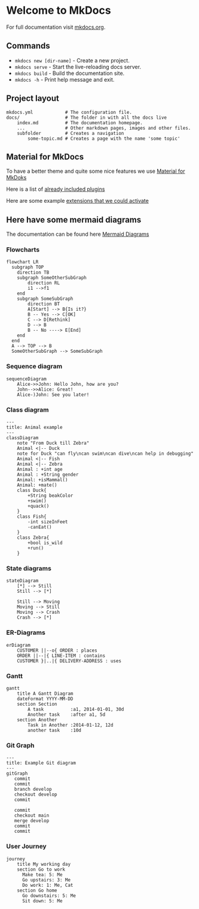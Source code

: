 # Welcome to MkDocs

For full documentation visit [mkdocs.org](https://www.mkdocs.org).

## Commands

* `mkdocs new [dir-name]` - Create a new project.
* `mkdocs serve` - Start the live-reloading docs server.
* `mkdocs build` - Build the documentation site.
* `mkdocs -h` - Print help message and exit.

## Project layout

    mkdocs.yml            # The configuration file.
    docs/                 # The folder in with all the docs live
        index.md          # The documentation homepage.
        ...               # Other markdown pages, images and other files.
        subfolder         # Creates a navigation
            some-topic.md # Creates a page with the name 'some topic'

## Material for MkDocs
To have a better theme and quite some nice features we use [Material for MkDoks](https://squidfunk.github.io/mkdocs-material/)

Here is a list of [already included plugins](https://squidfunk.github.io/mkdocs-material/plugins/)

Here are some example [extensions that we could activate](https://squidfunk.github.io/mkdocs-material/reference/admonitions/)


## Here have some mermaid diagrams

The documentation can be found here [Mermaid Diagrams](https://mermaid.js.org/intro/)

### Flowcharts
```mermaid
flowchart LR
  subgraph TOP
    direction TB
    subgraph SomeOtherSubGraph
        direction RL
        i1 -->f1
    end
    subgraph SomeSubGraph
        direction BT
        A[Start] --> B{Is it?}
        B -- Yes --> C[OK]
        C --> D[Rethink]
        D --> B
        B -- No ----> E[End]
    end
  end
  A --> TOP --> B
  SomeOtherSubGraph --> SomeSubGraph
```

### Sequence diagram
```mermaid
sequenceDiagram
    Alice->>John: Hello John, how are you?
    John-->>Alice: Great!
    Alice-)John: See you later!
```

### Class diagram
```mermaid
---
title: Animal example
---
classDiagram
    note "From Duck till Zebra"
    Animal <|-- Duck
    note for Duck "can fly\ncan swim\ncan dive\ncan help in debugging"
    Animal <|-- Fish
    Animal <|-- Zebra
    Animal : +int age
    Animal : +String gender
    Animal: +isMammal()
    Animal: +mate()
    class Duck{
        +String beakColor
        +swim()
        +quack()
    }
    class Fish{
        -int sizeInFeet
        -canEat()
    }
    class Zebra{
        +bool is_wild
        +run()
    }
```

### State diagrams
```mermaid
stateDiagram
    [*] --> Still
    Still --> [*]

    Still --> Moving
    Moving --> Still
    Moving --> Crash
    Crash --> [*]
```

### ER-Diagrams
```mermaid
erDiagram
    CUSTOMER ||--o{ ORDER : places
    ORDER ||--|{ LINE-ITEM : contains
    CUSTOMER }|..|{ DELIVERY-ADDRESS : uses
```

### Gantt
```mermaid
gantt
    title A Gantt Diagram
    dateFormat YYYY-MM-DD
    section Section
        A task          :a1, 2014-01-01, 30d
        Another task    :after a1, 5d
    section Another
        Task in Another :2014-01-12, 12d
        another task    :10d
```

### Git Graph
```mermaid
---
title: Example Git diagram
---
gitGraph
   commit
   commit
   branch develop
   checkout develop
   commit

   commit
   checkout main
   merge develop
   commit
   commit
```

### User Journey
```mermaid
journey
    title My working day
    section Go to work
      Make tea: 5: Me
      Go upstairs: 3: Me
      Do work: 1: Me, Cat
    section Go home
      Go downstairs: 5: Me
      Sit down: 5: Me
```